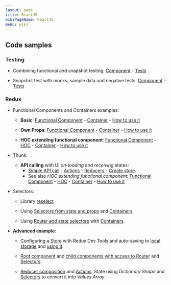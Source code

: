 ```yaml
---
layout: page
title: ReactJS
wikiPageName: ReactJS
menu: wiki
---
```


## Code samples

### Testing

* Combining functional and snapshot testing: [Component](https://github.com/dacanizares/ReactJS-Redux-Examples/blob/master/todo-app/src/components/SingleForm.js) - [Tests](https://github.com/dacanizares/ReactJS-Redux-Examples/blob/master/todo-app/src/components/SingleForm.test.js)

* Snapshot test with mocks, sample data and negative tests: [Component](https://github.com/dacanizares/reactjs-redux-thunk-example/blob/master/src/components/Users.js) - [Tests](https://github.com/dacanizares/reactjs-redux-thunk-example/blob/master/src/components/Users.test.js)

### Redux

* Functional Components and Containers examples:

  * **Basic**: [Functional Component](https://github.com/dacanizares/ReactJS-Redux-Examples/blob/master/todo-app/src/components/TodoList.js) - [Container](https://github.com/dacanizares/ReactJS-Redux-Examples/blob/master/todo-app/src/containers/VisibleTodoList.js) - [How to use it](https://github.com/dacanizares/ReactJS-Redux-Examples/blob/master/todo-app/src/components/App.js)

  * **Own Props**: [Functional Component](https://github.com/dacanizares/ReactJS-Redux-Examples/blob/master/todo-app/src/components/Link.js) - [Container](https://github.com/dacanizares/ReactJS-Redux-Examples/blob/master/todo-app/src/containers/FilterLink.js) - [How to use it](https://github.com/dacanizares/ReactJS-Redux-Examples/blob/master/todo-app/src/components/Footer.js)

  * **HOC extending functional component**: [Functional Component](https://github.com/dacanizares/reactjs-redux-thunk-example/blob/master/src/components/Users.js) - [HOC](https://github.com/dacanizares/reactjs-redux-thunk-example/blob/master/src/wrappers/withLoading.js) - [Container](https://github.com/dacanizares/reactjs-redux-thunk-example/blob/master/src/containers/UsersContainer.js) - [How to use it](https://github.com/dacanizares/reactjs-redux-thunk-example/blob/master/src/components/App.js)

* Thunk:

  * **API calling** with UI *on-loading* and *receiving* states: 
    * [Simple API call](https://github.com/dacanizares/reactjs-redux-thunk-example/blob/master/src/api/UsersApi.js) - [Actions](https://github.com/dacanizares/reactjs-redux-thunk-example/blob/master/src/actions/index.js) - [Reducers](https://github.com/dacanizares/reactjs-redux-thunk-example/blob/master/src/reducers/index.js) - [Create store](https://github.com/dacanizares/reactjs-redux-thunk-example/blob/master/src/index.js).
    * See also *HOC extending functional component*: [Functional Component](https://github.com/dacanizares/reactjs-redux-thunk-example/blob/master/src/components/Users.js) - [HOC](https://github.com/dacanizares/reactjs-redux-thunk-example/blob/master/src/wrappers/withLoading.js) - [Container](https://github.com/dacanizares/reactjs-redux-thunk-example/blob/master/src/containers/UsersContainer.js) - [How to use it](https://github.com/dacanizares/reactjs-redux-thunk-example/blob/master/src/components/App.js)

* Selectors:
  
  * Library [reselect](https://github.com/reduxjs/reselect)

  * Using [Selectors from state and props](https://github.com/dacanizares/reactjs-redux-examples/blob/master/todo-app-router-selectors/src/selectors/index.js) and [Containers](https://github.com/dacanizares/reactjs-redux-examples/blob/master/todo-app-router-selectors/src/containers/VisibleTodoList.js).

  * Using [Router and state selectors](https://github.com/dacanizares/reactjs-redux-examples/blob/master/todo-app-router-selectors-advanced/src/selectors/index.js) with [Containers](https://github.com/dacanizares/reactjs-redux-examples/blob/master/todo-app-router-selectors-advanced/src/containers/VisibleTodoList.js).

* **Advanced example**:

  * Configuring a [Store](https://github.com/dacanizares/reactjs-redux-examples/blob/master/todo-app-router-selectors-advanced/src/configureStore.js) with Redux Dev Tools and auto-saving to [local storage](https://github.com/dacanizares/reactjs-redux-examples/blob/master/todo-app-router-selectors-advanced/src/localStorage.js) and [using it](https://github.com/dacanizares/reactjs-redux-examples/blob/master/todo-app-router-selectors-advanced/src/index.js).

  * [Root component](https://github.com/dacanizares/reactjs-redux-examples/blob/master/todo-app-router-selectors-advanced/src/components/Root.js) and [child components with access to Router](https://github.com/dacanizares/reactjs-redux-examples/blob/master/todo-app-router-selectors-advanced/src/containers/VisibleTodoList.js) and [Selectors](https://github.com/dacanizares/reactjs-redux-examples/blob/master/todo-app-router-selectors-advanced/src/selectors/index.js).

  * [Reducer composition](https://github.com/dacanizares/reactjs-redux-examples/blob/master/todo-app-router-selectors-advanced/src/reducers/todos.js) and [Actions](https://github.com/dacanizares/reactjs-redux-examples/blob/master/todo-app-router-selectors-advanced/src/actions/index.js). State using *Dictionary Shape* and [Selectors](https://github.com/dacanizares/reactjs-redux-examples/blob/master/todo-app-router-selectors-advanced/src/selectors/index.js) to convert it into *Values Array*.

